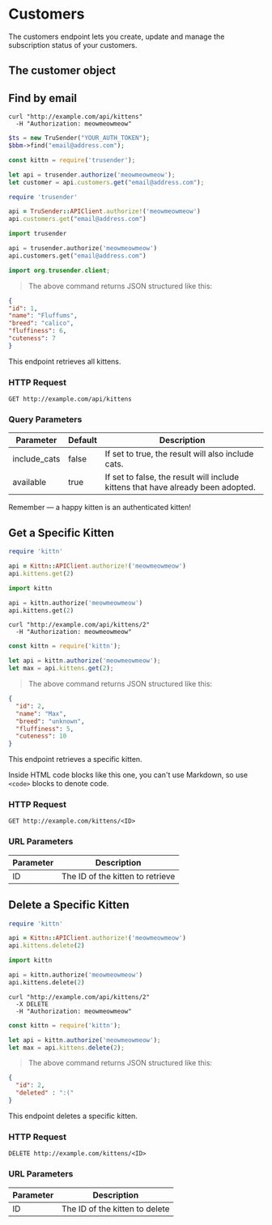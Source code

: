 

# Customers
The customers endpoint lets you create, update and manage the subscription status of your customers.

## The customer object


## Find by email

```curl
curl "http://example.com/api/kittens"
  -H "Authorization: meowmeowmeow"
```

```php
$ts = new TruSender("YOUR_AUTH_TOKEN");
$bbm->find("email@address.com");
```

```javascript
const kittn = require('trusender');

let api = trusender.authorize('meowmeowmeow');
let customer = api.customers.get("email@address.com");
```

```ruby
require 'trusender'

api = TruSender::APIClient.authorize!('meowmeowmeow')
api.customers.get("email@address.com")
```

```python
import trusender

api = trusender.authorize('meowmeowmeow')
api.customers.get("email@address.com")
```

```java
import org.trusender.client;


```


> The above command returns JSON structured like this:
```json
{
"id": 1,
"name": "Fluffums",
"breed": "calico",
"fluffiness": 6,
"cuteness": 7
}
```

This endpoint retrieves all kittens.

### HTTP Request

`GET http://example.com/api/kittens`

### Query Parameters

Parameter | Default | Description
--------- | ------- | -----------
include_cats | false | If set to true, the result will also include cats.
available | true | If set to false, the result will include kittens that have already been adopted.

<aside class="success">
Remember — a happy kitten is an authenticated kitten!
</aside>

## Get a Specific Kitten

```ruby
require 'kittn'

api = Kittn::APIClient.authorize!('meowmeowmeow')
api.kittens.get(2)
```

```python
import kittn

api = kittn.authorize('meowmeowmeow')
api.kittens.get(2)
```

```curl
curl "http://example.com/api/kittens/2"
  -H "Authorization: meowmeowmeow"
```

```javascript
const kittn = require('kittn');

let api = kittn.authorize('meowmeowmeow');
let max = api.kittens.get(2);
```

> The above command returns JSON structured like this:

```json
{
  "id": 2,
  "name": "Max",
  "breed": "unknown",
  "fluffiness": 5,
  "cuteness": 10
}
```

This endpoint retrieves a specific kitten.

<aside class="warning">Inside HTML code blocks like this one, you can't use Markdown, so use <code>&lt;code&gt;</code> blocks to denote code.</aside>

### HTTP Request

`GET http://example.com/kittens/<ID>`

### URL Parameters

Parameter | Description
--------- | -----------
ID | The ID of the kitten to retrieve

## Delete a Specific Kitten

```ruby
require 'kittn'

api = Kittn::APIClient.authorize!('meowmeowmeow')
api.kittens.delete(2)
```

```python
import kittn

api = kittn.authorize('meowmeowmeow')
api.kittens.delete(2)
```

```curl
curl "http://example.com/api/kittens/2"
  -X DELETE
  -H "Authorization: meowmeowmeow"
```

```javascript
const kittn = require('kittn');

let api = kittn.authorize('meowmeowmeow');
let max = api.kittens.delete(2);
```

> The above command returns JSON structured like this:

```json
{
  "id": 2,
  "deleted" : ":("
}
```

This endpoint deletes a specific kitten.

### HTTP Request

`DELETE http://example.com/kittens/<ID>`

### URL Parameters

Parameter | Description
--------- | -----------
ID | The ID of the kitten to delete


